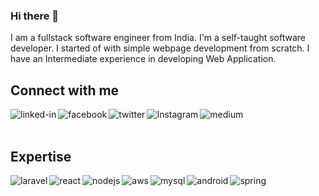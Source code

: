 ### Hi there 👋
I am a fullstack software engineer from India.
I'm a self-taught software developer. I started of with simple webpage development from scratch. I have an Intermediate experience in developing Web Application.

<!--
**MkVerma643/MkVerma643** is a ✨ _special_ ✨ repository because its `README.md` (this file) appears on your GitHub profile.

- 🔭 Working on multiple frontend and backend project using React/Laravel and Nodejs/PHP
- 🌱 Learning various design patterns in depth
<br>
<br>

Here are some ideas to get you started:

- 🔭 I’m currently working on ...
- 🌱 I’m currently learning ...
- 👯 I’m looking to collaborate on ...
- 🤔 I’m looking for help with ...
- 💬 Ask me about ...
- 📫 How to reach me: ...
- 😄 Pronouns: ...
- ⚡ Fun fact: ...
-->

## Connect with me
[<img align="left" alt="linked-in" src="https://img.shields.io/badge/linkedin-%230077B5.svg?&style=for-the-badge&logo=linkedin&logoColor=white" />](https://www.linkedin.com/in/mkverma643)
[<img align="left" alt="facebook" src="https://img.shields.io/badge/facebook-%231877F2.svg?&style=for-the-badge&logo=facebook&logoColor=white" />](https://www.facebook.com/mkverma643/)
[<img align="left" alt="twitter" src="https://img.shields.io/badge/twitter-%231DA1F2.svg?&style=for-the-badge&logo=twitter&logoColor=white" />](https://twitter.com/mkverma643)
[<img align="left" alt="Instagram" src="https://img.shields.io/badge/instagram-FE7A16?logo=instagram&logoColor=white&style=for-the-badge" />](https://www.instagram.com/mkverma643/)
[<img align="left" alt="medium" src="https://img.shields.io/badge/medium-%2312100E.svg?&style=for-the-badge&logo=medium&logoColor=white" />](https://medium.com/@mkverma643)
<br>
<br>
## Expertise
<img align="left" alt="laravel" src="https://img.shields.io/badge/laravel%20-%2320232a.svg?&style=for-the-badge&logo=laravel&logoColor=#ff2d20" />
<img align="left" alt="react" src="https://img.shields.io/badge/react%20-%2320232a.svg?&style=for-the-badge&logo=react&logoColor=%2361DAFB" />
<img align="left" alt="nodejs" src="https://img.shields.io/badge/node.js%20-%2343853D.svg?&style=for-the-badge&logo=node.js&logoColor=white" />
<img align="left" alt="aws" src="https://img.shields.io/badge/Amazon%20AWS-%23232F3E?logo=amazon-aws&logoColor=white&style=for-the-badge" />
<img align="left" alt="mysql" src="https://img.shields.io/badge/mysql-%23316192.svg?&style=for-the-badge&logo=mysql&logoColor=white" />
<img align="left" alt="android" src="https://img.shields.io/badge/Android-3DDC84?logo=android&logoColor=white&style=for-the-badge" />
<img align="left" alt="spring" src="https://img.shields.io/badge/spring%20-%236DB33F.svg?&style=for-the-badge&logo=spring&logoColor=white" />
<br>

